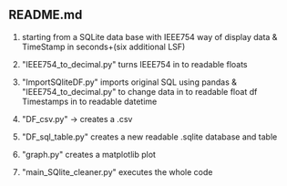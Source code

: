 README.md
----------

1. starting from a SQLite data base with 
	IEEE754 way of display data 
		&
	TimeStamp in seconds+(six additional LSF)
	
2. "IEEE754_to_decimal.py" turns IEEE754 in to readable floats
3. "ImportSQliteDF.py"
	imports original SQL
	using pandas & "IEEE754_to_decimal.py"
	to change data in to readable float df
	          Timestamps in to readable datetime 
4. "DF_csv.py" -> creates a .csv
5. "DF_sql_table.py" creates a new readable .sqlite database and table
6. "graph.py" creates a matplotlib plot
7. "main_SQlite_cleaner.py" executes the whole code

	
